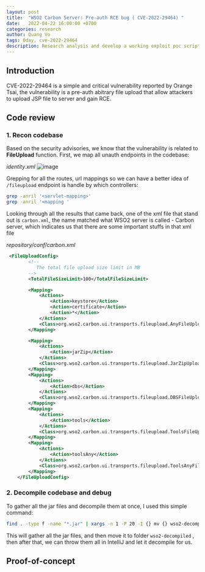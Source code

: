 ```yaml
---
layout: post
title:  "WSO2 Carbon Server: Pre-auth RCE bug ( CVE-2022-29464) "
date:   2022-04-22 16:00:00 +0700
categories: research
author: Quang Vo
tags: 0day, cve-2022-29464
description: Research analysis and develop a working exploit poc script 
---
```


## Introduction
CVE-2022-29464 is a simple and critical vulnerability reported by Orange Tsai, the vulnerability is a pre-auth abitrary file upload that allow attackers to upload JSP file to server and gain RCE. 
## Code review

### 1. Recon codebase 

Based on the security advisories, we know that the vulnerability is related to **FileUpload** function.
First, we map all unauth endpoints in the codebase:

*identity.xml*
![image](https://user-images.githubusercontent.com/37280106/164592856-ec770eff-864f-4920-afb2-623a0390d306.png)

Grepping for all the routes, url mappings so we can have a better idea of `/fileupload` endpoint is handle by which controllers:
```bash
grep -anril '<servlet-mapping>'
grep -anril '<mapping '
```

Looking through all the results that came back, one of the xml file that stand out is `carbon.xml`, the name matched what WSO2 server is called - Carbon server, which indicates us that there are some important stuffs in that xml file

*repository/conf/carbon.xml*

```xml
 <FileUploadConfig>
        <!--
           The total file upload size limit in MB
        -->
        <TotalFileSizeLimit>100</TotalFileSizeLimit>

        <Mapping>
            <Actions>
                <Action>keystore</Action>
                <Action>certificate</Action>
                <Action>*</Action>
            </Actions>
            <Class>org.wso2.carbon.ui.transports.fileupload.AnyFileUploadExecutor</Class>
        </Mapping>

        <Mapping>
            <Actions>
                <Action>jarZip</Action>
            </Actions>
            <Class>org.wso2.carbon.ui.transports.fileupload.JarZipUploadExecutor</Class>
        </Mapping>
        <Mapping>
            <Actions>
                <Action>dbs</Action>
            </Actions>
            <Class>org.wso2.carbon.ui.transports.fileupload.DBSFileUploadExecutor</Class>
        </Mapping>
        <Mapping>
            <Actions>
                <Action>tools</Action>
            </Actions>
            <Class>org.wso2.carbon.ui.transports.fileupload.ToolsFileUploadExecutor</Class>
        </Mapping>
        <Mapping>
            <Actions>
                <Action>toolsAny</Action>
            </Actions>
            <Class>org.wso2.carbon.ui.transports.fileupload.ToolsAnyFileUploadExecutor</Class>
        </Mapping>
    </FileUploadConfig>
```

### 2. Decompile codebase and debug

To gather all the jar files and decompile them at once, I used this simple command:
```bash
find . -type f -name "*.jar" | xargs -n 1 -P 20 -I {} mv {} wso2-decompiled/
```

This will gather all the jar files, and then move it to folder `wso2-decompiled` , then after that, we can throw them all in IntelliJ and let it decompile for us.



## Proof-of-concept

